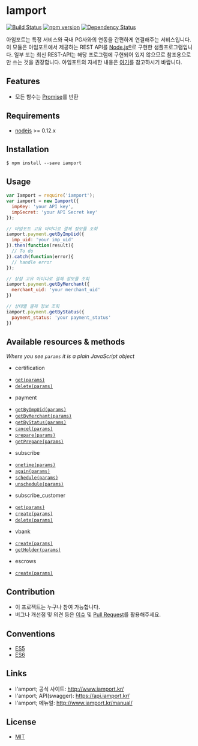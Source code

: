 # Iamport
[![Build Status](https://travis-ci.org/iamport/iamport-rest-client-nodejs.svg?branch=master)](https://travis-ci.org/iamport/iamport-rest-client-nodejs)
[![npm version](https://badge.fury.io/js/iamport.svg)](https://badge.fury.io/js/iamport)
[![Dependency Status](https://david-dm.org/iamport/iamport-rest-client-nodejs.svg)](https://david-dm.org/iamport/iamport-rest-client-nodejs)

아임포트는 특정 서비스와 국내 PG사와의 연동을 간편하게 연결해주는 서비스입니다.
이 모듈은 아임포트에서 제공하는 REST API를 [Node.js®](https://nodejs.org/)로 구현한 샘플프로그램입니다.
일부 또는 최신 REST-API는 해당 프로그램에 구현되어 있지 않으므로 참조용으로만 쓰는 것을 권장합니다.
아임포트의 자세한 내용은 [여기](http://iamport.kr/)를 참고하시기 바랍니다.

## Features
- 모든 함수는 [Promise](http://www.html5rocks.com/ko/tutorials/es6/promises/)를 반환

## Requirements
- [nodejs](https://github.com/nodejs/node) >= 0.12.x

## Installation
```
$ npm install --save iamport
```

## Usage
```javascript
var Iamport = require('iamport');
var iamport = new Iamport({
  impKey: 'your API key',
  impSecret: 'your API Secret key'
});

// 아임포트 고유 아이디로 결제 정보를 조회
iamport.payment.getByImpUid({
  imp_uid: 'your imp_uid'  
}).then(function(result){
  // To do
}).catch(function(error){
  // handle error
});

// 상점 고유 아이디로 결제 정보를 조회
iamport.payment.getByMerchant({
  merchant_uid: 'your merchant_uid'  
})

// 상태별 결제 정보 조회
iamport.payment.getByStatus({
  payment_status: 'your payment_status'  
})

```

## Available resources & methods
*Where you see `params` it is a plain JavaScript object*
- certification
 * [`get(params)`](https://api.iamport.kr/#!/certifications/getCertification)
 * [`delete(params)`](https://api.iamport.kr/#!/certifications/deleteCertification)
- payment
 * [`getByImpUid(params)`](https://api.iamport.kr/#!/payments/getPaymentByImpUid)
 * [`getByMerchant(params)`](https://api.iamport.kr/#!/payments/getPaymentByMerchantUid)
 * [`getByStatus(params)`](https://api.iamport.kr/#!/payments/getPaymentsByStatus)
 * [`cancel(params)`](https://api.iamport.kr/#!/payments/cancelPayment)
 * [`prepare(params)`](https://api.iamport.kr/#!/payments.validation/preparePayment)
 * [`getPrepare(params)`](https://api.iamport.kr/#!/payments.validation/getPaymentPrepareByMerchantUid)
- subscribe
 * [`onetime(params)`](https://api.iamport.kr/#!/subscribe/payments/onetime)
 * [`again(params)`](https://api.iamport.kr/#!/subscribe/payments/again)
 * [`schedule(params)`](https://api.iamport.kr/#!/subscribe/payments/schedule)
 * [`unschedule(params)`](https://api.iamport.kr/#!/subscribe/payments/unschedule)
- subscribe_customer
 * [`get(params)`](https://api.iamport.kr/#!/subscribe.customer/customer_view)
 * [`create(params)`](https://api.iamport.kr/#!/subscribe.customer/customer_save)
 * [`delete(params)`](https://api.iamport.kr/#!/subscribe.customer/customer_delete)
- vbank
 * [`create(params)`](https://api.iamport.kr/#!/vbanks)
 * [`getHolder(params)`](https://api.iamport.kr/#!/vbanks/queryBankHolder)
 - escrows
 * [`create(params)`](https://api.iamport.kr/#!/escrow.logis/escrow_logis_save)

## Contribution
- 이 프로젝트는 누구나 참여 가능합니다.
- 버그나 개선점 및 의견 등은 [이슈](https://github.com/iamport/iamport-rest-client-nodejs/issues) 및 [Pull Request](https://github.com/iamport/iamport-rest-client-nodejs/compare)를 활용해주세요.

## Conventions
- [ES5](https://github.com/airbnb/javascript/tree/master/es5)
- [ES6](https://github.com/airbnb/javascript)

## Links
- I'amport; 공식 사이트: http://www.iamport.kr/
- I'amport; API(swagger): https://api.iamport.kr/
- I'amport; 메뉴얼: http://www.iamport.kr/manual/

## License
- [MIT](https://github.com/iamport/iamport-rest-client-nodejs/blob/master/LICENSE)
